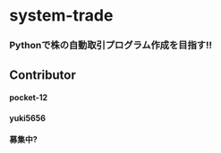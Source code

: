 # system-trade
### Pythonで株の自動取引プログラム作成を目指す!!

## Contributor
#### pocket-12
#### yuki5656
#### 募集中?


